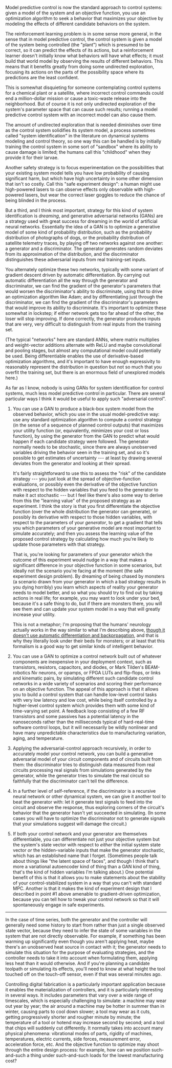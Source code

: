 Model predictive control is now the standard approach to control
systems: given a model of the system and an objective function, you
use an optimization algorithm to seek a behavior that maximizes your
objective by modeling the effects of different candidate behaviors on
the system.

The reinforcement learning problem is in some sense more general, in
the sense that in model predictive control, the control system is
given a model of the system being controlled (the "plant") which is
presumed to be correct, so it can predict the effects of its actions,
but a reinforcement learner doesn't initially know what behaviors will
have what effects; it must build that world model by observing the
results of different behaviors.  This means that it benefits greatly
from doing some undirected exploration, focusing its actions on the
parts of the possibility space where its predictions are the least
confident.

This is somewhat disquieting for someone contemplating control systems
for a chemical plant or a satellite, where incorrect control commands
could end a million-dollar mission or cause a toxic-waste release into
the neighborhood.  But of course it is not only undirected exploration
of the system's parameter space that can cause such results; running a
model predictive control system with an incorrect model can also cause
them.

The amount of undirected exploration that is needed diminishes over
time as the control system solidifies its system model, a process
sometimes called "system identification" in the literature on
dynamical systems modeling and control theory, so one way this can be
handled is by initially training the control system in some sort of
"sandbox" where its ability to cause damage is limited; the humans
call this "childhood" when they provide it for their larvae.

Another safety strategy is to focus experimentation on the
possibilities that your existing system model tells you have low
probability of causing significant harm, but which have high
uncertainty in some other dimension that isn't so costly.  Call this
"safe experiment design": a human might use high-powered lasers to can
observe effects only observable with high-powered lasers, but wear the
correct laser goggles to reduce the chance of being blinded in the
process.

But a third, and I think most important, strategy for this kind of
system identification is *dreaming*, and generative adversarial
networks (GANs) are a strategy used with great success for dreaming in
the world of artificial neural networks.  Essentially the idea of a
GAN is to optimize a generative model of some kind of probability
distribution, such as the probability distribution of photographs of
dogs, or the probability distribution of satellite telemetry traces,
by playing off two networks against one another: a generator and a
discriminator.  The generator generates random deviates from its
approximation of the distribution, and the discriminator distinguishes
these adversarial inputs from real training-set inputs.

You alternately optimize these two networks, typically with some
variant of gradient descent driven by automatic differentiation.  By
carrying out automatic differentiation all the way through the
generator and discriminator, we can find the gradient of the
generator's parameters that would worsen the discriminator's ability
to discriminate, using that to drive an optimization algorithm like
Adam; and by differentiating just through the discriminator, we can
find the gradient of the discriminator's parameters that would improve
its ability to discriminate.  It's important to optimize these
somewhat in lockstep; if either network gets too far ahead of the
other, the loser will stop improving.  If done correctly, the
generator produces inputs that are very, very difficult to distinguish
from real inputs from the training set.

(The typical "networks" here are standard ANNs, where matrix
multiplies and weight-vector additions alternate with ReLU and maybe
convolutional and pooling stages, but almost any computational model
could potentially be used.  Being differentiable enables the use of
derivative-based optimization algorithms, and it's important to have
enough expressivity to reasonably represent the distribution in
question but not so much that you overfit the training set, but there
is an enormous field of unexplored models here.)

As far as I know, nobody is using GANs for system identification for
control systems, much less model predictive control in particular.
There are several particular ways I think it would be useful to apply
such "adversarial control".

1. You can use a GAN to produce a black-box system model from the
    observed behavior, which you use in the usual model-predictive
    way: use any standard optimization algorithm to compute a control
    strategy (in the sense of a sequence of planned control outputs)
    that maximizes your utility function (or, equivalently, minimizes
    your cost or loss function), by using the generator from the GAN
    to predict what would happen if each candidate strategy were
    followed.  The generator normally needs to be stochastic, since
    there are always unobserved variables driving the behavior seen in
    the training set, and so it's possible to get estimates of
    uncertainty --- at least by drawing several deviates from the
    generator and looking at their spread.

    It's fairly straightforward to use this to assess the "risk" of
    the candidate strategy --- you just look at the spread of
    objective-function evaluations, or possibly even the derivative of
    the objective function with respect to the hidden variables that
    you feed to the generator to make it act stochastic --- but I feel
    like there's also some way to derive from this the "learning
    value" of the proposed strategy as an experiment.  I think the
    story is that you first differentiate the objective function (over
    the whole distribution the generator can generate), or possibly
    its derivative with respect to those hidden variables, with
    respect to the parameters of your *generator*, to get a gradient
    that tells you which parameters of your generative model are most
    important to simulate accurately; and then you assess the learning
    value of the proposed control strategy by calculating how much
    you're likely to update those parameters with that strategy.

    That is, you're looking for parameters of your generator which the
    outcome of this experiment would nudge in a way that makes a
    significant difference in your objective function in some
    scenarios, but ideally not the scenario you're facing at the
    moment (the safe experiment design problem).  By dreaming of being
    chased by monsters (a scenario drawn from your generator in which
    a bad strategy results in you dying horribly) you learn which
    aspects of reality your generator needs to model better, and so
    what you should try to find out by taking actions in real life;
    for example, you may want to look under your bed, because it's a
    safe thing to do, but if there are monsters there, you will see
    them and can update your system model in a way that will greatly
    increase your utility.

    This is not a metaphor; I'm proposing that the humans' neurology
    actually works in the way similar to what I'm describing above,
    [though it doesn't use automatic differentiation and
    backprpagation][0], and that is why they literally look under
    their beds for monsters; or at least that this formalism is a good
    way to get similar kinds of intelligent behavior.

2. You can use a GAN to optimize a control network built out of
    whatever components are inexpensive in your deployment context,
    such as transistors, resistors, capacitors, and diodes, or Mark
    Tilden's BEAM-robotics Nv neurons, or opamps, or FPGA LUTs and
    flip-flops, or links and kinematic pairs, by simulating different
    such candidate control networks in a wide variety of scenarios and
    scoring their performance on an objective function.  The appeal of
    this approach is that it allows you to build a control system that
    can handle low-level control tasks with very low latency and low
    cost, while being itself controlled by a higher-level control
    system which provides them with some kind of time-varying set
    point.  A feedback loop consisting of a few RF transistors and
    some passives has a potential latency in the nanoseconds rather
    than the milliseconds typical of hard-real-time software control
    loops, but it will necessarily be wildly nonlinear and have many
    unpredictable characteristics due to manufacturing variation,
    aging, and temperature.

3. Applying the adversarial-control approach recursively, in order to
    accurately model your control network, you can build a generative
    adversarial model of your circuit components and of circuits built
    from them: the discriminator tries to distinguish data measured
    from real circuits processing real signals from simulations
    generated by the generator, while the generator tries to simulate
    the real circuit so faithfully that the discriminator can't tell
    the difference.

4. In a further level of self-reference, if the discriminator is a
    recursive neural network or other dynamical system, we can give it
    another tool to beat the generator with: let it generate test
    signals to feed into the circuit and observe the response, thus
    exploring corners of the circuit's behavior that the generator
    hasn't yet succeeded in simulating.  (In some cases you will have
    to optimize the discriminator not to generate signals that your
    simulations suggest will damage the circuit.)

5. If both your control network and your generator are themselves
    differentiable, you can differentiate not just your objective
    system but the system's state vector with respect to *either* the
    initial system state vector *or* the hidden-variable inputs that
    make the generator stochastic, which has an established name that
    I forget.  (Sometimes people talk about things like "the latent
    space of faces", and though I think that's more a variational
    autoencoder kind of thing than a GAN kind of thing, that's the
    kind of hidden variables I'm talking about.)  One potential
    benefit of this is that it allows you to make statements about the
    stability of your control-stabilized system in a way that you
    can't with standard MPC.  Another is that it makes the kind of
    experiment design that I described in point #1 above amenable to
    gradient-driven optimization, because you can tell how to tweak
    your control network so that it will spontaneously engage in safe
    experiments.

[0]: https://www.nature.com/articles/s41593-021-00857-x

****

In the case of time series, both the generator and the controller will
generally need some history to start from rather than just a single
observed state vector, because they need to infer the state of some
variables in the system that are not directly observable.  For
example, if something has been warming up significantly even though
you aren't applying heat, maybe there's an unobserved heat source in
contact with it; the generator needs to simulate this situation for
the purpose of evaluating strategies, and the controller needs to take
it into account when formulating them, applying less heat than it
would otherwise.  And if you're planning a candidate toolpath or
simulating its effects, you'll need to know at what height the tool
touched off on the touch-off sensor, even if that was several minutes
ago.

Controlling digital fabrication is a particularly important
application because it enables the materialization of controllers, and
it is particularly interesting in several ways.  It includes
parameters that vary over a wide range of timescales, which is
especially challenging to simulate: a machine may wear out year by
year; the air around a machine may be hotter in summer than in winter,
causing parts to cool down slower; a tool may wear as it cuts, getting
progressively shorter and rougher minute by minute; the temperature of
a tool or hotend may increase second by second; and a tool that chips
will suddenly cut differently.  It normally takes into account many
physical phenomena: vibrational modes of parts, rigidity of machines,
temperatures, electric currents, side forces, measurement error,
acceleration force, etc.  And the objective function to optimize may
shoot through the entire design process: for example, how can we
position such-and-such a thing under such-and-such loads for the
lowest manufacturing cost?
